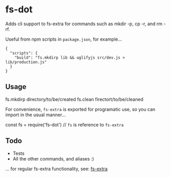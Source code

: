# fs-dot

Adds cli support to fs-extra for commands such as mkdir -p, cp -r, and rm -rf.

Useful from npm scripts in `package.json`, for example...

    {
      "scripts": {
        "build": "fs.mkdirp lib && uglifyjs src/dev.js > lib/production.js"
      }
    }

## Usage

  fs.mkdirp directory/to/be/created
  fs.clean firectort/to/be/cleaned

For convenience, `fs-extra` is exported for programatic use, so you can import in the usual manner...

  const fs = require('fs-dot')
  // `fs` is reference to `fs-extra`

## Todo

- Tests
- All the other commands, and aliases :)

... for regular fs-extra functionality, see: [fs-extra](https://www.npmjs.com/package/fs-extra)
